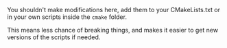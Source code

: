 You shouldn't make modifications here, add them to your CMakeLists.txt or in your own scripts inside the `cmake` folder.

This means less chance of breaking things, and makes it easier to get new versions of the scripts if needed.